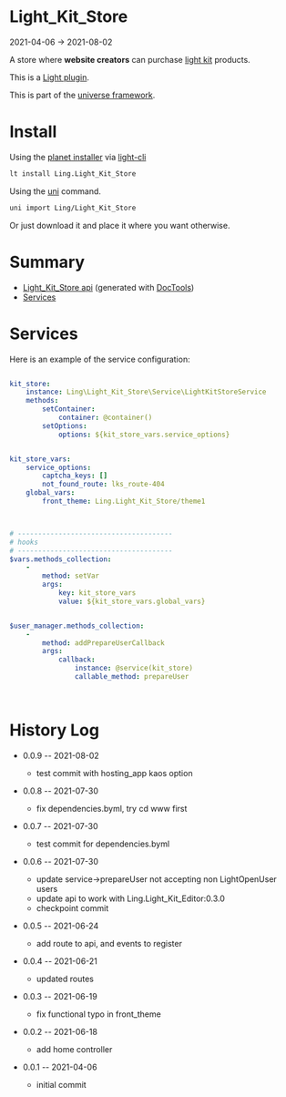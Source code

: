 Light_Kit_Store
===========
2021-04-06 -> 2021-08-02



A store where **website creators** can purchase [light kit](https://github.com/lingtalfi/Light_Kit) products.




This is a [Light plugin](https://github.com/lingtalfi/Light/blob/master/doc/pages/plugin.md).

This is part of the [universe framework](https://github.com/karayabin/universe-snapshot).


Install
==========

Using the [planet installer](https://github.com/lingtalfi/Light_PlanetInstaller) via [light-cli](https://github.com/lingtalfi/Light_Cli)
```bash
lt install Ling.Light_Kit_Store
```

Using the [uni](https://github.com/lingtalfi/universe-naive-importer) command.
```bash
uni import Ling/Light_Kit_Store
```

Or just download it and place it where you want otherwise.






Summary
===========
- [Light_Kit_Store api](https://github.com/lingtalfi/Light_Kit_Store/blob/master/doc/api/Ling/Light_Kit_Store.md) (generated with [DocTools](https://github.com/lingtalfi/DocTools))
- [Services](#services)






Services
=========


Here is an example of the service configuration:

```yaml

kit_store:
    instance: Ling\Light_Kit_Store\Service\LightKitStoreService
    methods:
        setContainer:
            container: @container()
        setOptions:
            options: ${kit_store_vars.service_options}


kit_store_vars:
    service_options:
        captcha_keys: []
        not_found_route: lks_route-404
    global_vars:
        front_theme: Ling.Light_Kit_Store/theme1



# --------------------------------------
# hooks
# --------------------------------------
$vars.methods_collection:
    -
        method: setVar
        args:
            key: kit_store_vars
            value: ${kit_store_vars.global_vars}


$user_manager.methods_collection:
    -
        method: addPrepareUserCallback
        args:
            callback:
                instance: @service(kit_store)
                callable_method: prepareUser
                
                
```



History Log
=============


- 0.0.9 -- 2021-08-02

    - test commit with hosting_app kaos option
  
- 0.0.8 -- 2021-07-30

    - fix dependencies.byml, try cd www first

- 0.0.7 -- 2021-07-30

    - test commit for dependencies.byml

- 0.0.6 -- 2021-07-30

    - update service->prepareUser not accepting non LightOpenUser users
    - update api to work with Ling.Light_Kit_Editor:0.3.0
    - checkpoint commit
  
- 0.0.5 -- 2021-06-24

    - add route to api, and events to register
  
- 0.0.4 -- 2021-06-21

    - updated routes
  
- 0.0.3 -- 2021-06-19

    - fix functional typo in front_theme
  
- 0.0.2 -- 2021-06-18

    - add home controller
  
- 0.0.1 -- 2021-04-06

    - initial commit